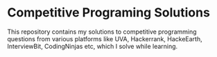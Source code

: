 # Competitive Programing Solutions
This repository contains my solutions to competitive programming questions from various platforms like UVA, Hackerrank, HackeEarth, InterviewBit, CodingNinjas etc, which I solve while learning.
